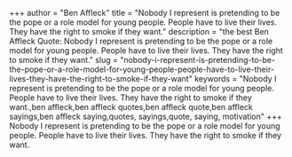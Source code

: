 +++
author = "Ben Affleck"
title = "Nobody I represent is pretending to be the pope or a role model for young people. People have to live their lives. They have the right to smoke if they want."
description = "the best Ben Affleck Quote: Nobody I represent is pretending to be the pope or a role model for young people. People have to live their lives. They have the right to smoke if they want."
slug = "nobody-i-represent-is-pretending-to-be-the-pope-or-a-role-model-for-young-people-people-have-to-live-their-lives-they-have-the-right-to-smoke-if-they-want"
keywords = "Nobody I represent is pretending to be the pope or a role model for young people. People have to live their lives. They have the right to smoke if they want.,ben affleck,ben affleck quotes,ben affleck quote,ben affleck sayings,ben affleck saying,quotes, sayings,quote, saying, motivation"
+++
Nobody I represent is pretending to be the pope or a role model for young people. People have to live their lives. They have the right to smoke if they want.
